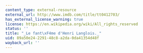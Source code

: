 ```yaml
---
content_type: external-resource
external_url: http://www.imdb.com/title/tt0412703/
has_external_license_warning: true
license: https://en.wikipedia.org/wiki/All_rights_reserved
status: ''
title: "_Le fant\xF4me d'Henri Langlois._"
uid: 89a50e24-2291-48c8-a2da-0da41354d48f
wayback_url: ''
---
```

